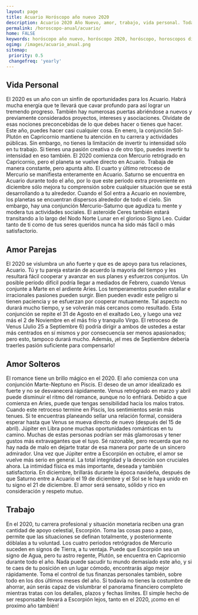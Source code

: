 ```yaml
---
layout: page
title: Acuario Horóscopo año nuevo 2020 
description: Acuario 2020 Año Nuevo, amor, trabajo, vida personal. Todas las predicciones para Acuario gratis. Disfruta este año nuevo.
permalink: /horoscopo-anual/acuario/
home: FALSE
keywords: horóscopo año nuevo, horóscopo 2020, horóscopo, horoscopos diarios gratis del dia de hoy, horóscopo diario gratis,horóscopo ano nuevo 2020, horóscopo esperanza gracia, horoscopo Acuario 2020, horoscop, horóscopos gratis, horoscopo Acuario, horoscopo Acuario 2020 gratis, Tarot, Astrologia, Zodíaco, Acuario, horoscopo gratis,tarot en femenino,videncia gratuita,horoscopos gratuitos,horóscopos, astrologia,videncia gratis
ogimg: /images/acuario_anual.png
sitemap:
 priority: 0.5
 changefreq: 'yearly'
---
```




## Vida Personal

El 2020 es un año con un sinfín de oportunidades para los Acuario. Habrá mucha energía que te llevará que cavar profundo para así lograr un tremendo progreso.
También hay numerosas puertas abriéndose a nuevos y previamente considerados proyectos, intereses y asociaciones. Olvídate de esas nociones preconcebidas de lo que debes hacer o tienes que hacer. Este año, puedes hacer casi cualquier cosa.
En enero, la conjunción Sol-Plutón en Capricornio mantiene tu atención en tu carrera y actividades públicas. Sin embargo, no tienes la limitación de invertir tu intensidad sólo en tu trabajo. Si tienes una pasión creativa o de otro tipo, puedes invertir tu intensidad en eso también.
El 2020 comienza con Mercurio retrógrado en Capricornio, pero el planeta se vuelve directo en Acuario. Trabaja de manera constante, pero apunta alto. El cuarto y último retroceso de Mercurio se manifiesta enteramente en Acuario. Saturno se encuentra en Acuario durante todo el año, por lo que este periodo extra proveniente en diciembre sólo mejora tu comprensión sobre cualquier situación que se está desarrollando a tu alrededor.
Cuando el Sol entra a Acuario en noviembre, los planetas se encuentran dispersos alrededor de todo el cielo. Sin embargo, hay una conjunción Mercurio-Saturno que agudiza tu mente y modera tus actividades sociales.
El asteroide Ceres también estará transitando a lo largo del Nodo Norte Lunar en el glorioso Signo Leo. Cuidar tanto de ti como de tus seres queridos nunca ha sido más fácil o más satisfactorio.

## Amor Parejas

El 2020 se vislumbra un año fuerte y que es de apoyo para tus relaciones, Acuario. Tú y tu pareja estarán de acuerdo la mayoría del tiempo y les resultará fácil cooperar y avanzar en sus planes y esfuerzos conjuntos.
Un posible período difícil podría llegar a mediados de Febrero, cuando Venus conjunte a Marte en el ardiente Aries. Los temperamentos pueden estallar e irracionales pasiones pueden surgir. Bien pueden evadir este peligro si tienen paciencia y se esfuerzan por cooperar mutuamente. Tal aspecto no durará mucho tiempo, y se volverán más cercanos como resultado.
Esta conjunción se repite el 31 de Agosto en el exaltado Leo, y luego una vez más el 2 de Noviembre en el más frío y tranquilo Virgo.
El retroceso de Venus (Julio 25 a Septiembre 6) podría dirigir a ambos de ustedes a estar más centrados en sí mismos y por consecuencia ser menos apasionados; pero esto, tampoco durará mucho. Además, ¡el mes de Septiembre debería traerles pasión suficiente para compensarlo!

## Amor Solteros

El romance tiene un brillo mágico en el 2020. El año comienza con una conjunción Marte-Neptuno en Piscis. El deseo de un amor idealizado es fuerte y no se desvanecerá rápidamente.
Venus retrógrado en marzo y abril puede disminuir el ritmo del romance, aunque no lo enfriará. Debido a que comienza en Aries, puede que tengas sensibilidad hacia los malos tratos. Cuando este retroceso termine en Piscis, los sentimientos serán más tenues. Si te encuentras planeando sellar una relación formal, considera esperar hasta que Venus se mueva directo de nuevo (después del 15 de abril).
Júpiter en Libra pone muchas oportunidades románticas en tu camino. Muchas de estas personas podrían ser más glamorosas y tener gustos más extravagantes que el tuyo. Sé razonable, pero recuerda que no hay nada de malo en dejarte tratar de esa manera por parte de un sincero admirador.
Una vez que Júpiter entre a Escorpión en octubre, el amor se vuelve más serio en general. La total integridad y la devoción son cruciales ahora. La intimidad física es más importante, deseada y también satisfactoria.
En diciembre, brillarás durante la época navideña, después de que Saturno entre a Acuario el 19 de diciembre y el Sol se le haya unido en tu signo el 21 de diciembre. El amor será sensato, sólido y rico en consideración y respeto mutuo.   

## Trabajo

En el 2020, tu carrera profesional y situación monetaria reciben una gran cantidad de apoyo celestial, Escorpión. Toma las cosas paso a paso, permite que las situaciones se definan totalmente, y posteriormente dóblalas a tu voluntad.
Los cuatro periodos retrógrados de Mercurio suceden en signos de Tierra, a tu ventaja. Puede que Escorpión sea un signo de Agua, pero tu astro regente, Plutón, se encuentra en Capricornio durante todo el año. Nada puede sacudir tu mundo demasiado este año, y si te caes de tu posición en un lugar cómodo, encontrarás algo mejor rápidamente.
Toma el control de tus finanzas personales también, sobre todo en los dos últimos meses del año. Si todavía no tienes la costumbre de ahorrar, aún serás capaz de vislumbrar el panorama financiero completo mientras tratas con los detalles, plazos y fechas límites. 
El simple hecho de ser responsable llevará a Escorpión lejos, tanto en el 2020, ¡como en el proximo año también!
